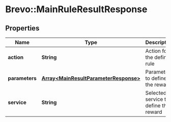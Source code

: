 # Brevo::MainRuleResultResponse

## Properties
Name | Type | Description | Notes
------------ | ------------- | ------------- | -------------
**action** | **String** | Action for the defined rule | [optional] 
**parameters** | [**Array&lt;MainResultParameterResponse&gt;**](MainResultParameterResponse.md) | Parameters to define the reward | [optional] 
**service** | **String** | Selected service to define the reward | [optional] 


